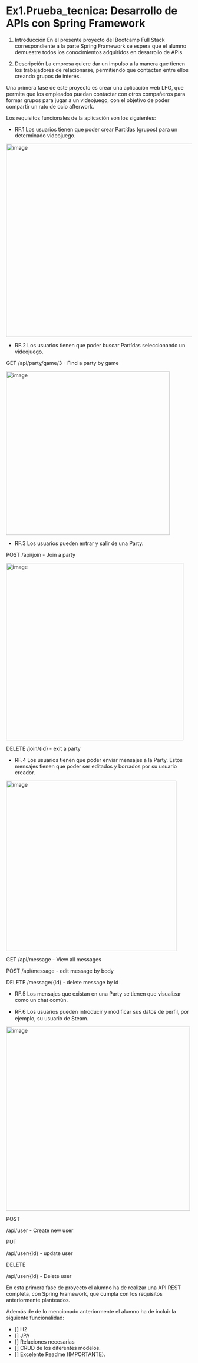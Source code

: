 # Ex1.Prueba_tecnica: Desarrollo de APIs con Spring Framework


1.    Introducción
En el presente proyecto del Bootcamp Full Stack correspondiente a la parte Spring Framework se espera que el alumno demuestre todos los conocimientos adquiridos en desarrollo de APIs. 

2.    Descripción 
La empresa quiere dar un impulso a la manera que tienen los trabajadores de relacionarse, permitiendo que contacten entre ellos creando grupos de interés. 

Una primera fase de este proyecto es crear una aplicación web LFG, que permita que los  empleados  puedan  contactar  con  otros  compañeros  para formar grupos para jugar a un videojuego, con el objetivo de poder compartir un rato de ocio afterwork. 

Los requisitos funcionales de la aplicación son los siguientes: 

- RF.1   Los   usuarios  tienen  que  poder  crear  Partídas  (grupos)  para  un determinado videojuego.
<img width="524" alt="image" src="https://user-images.githubusercontent.com/110301198/233160213-20bb9fdc-5d70-4e7a-ad3b-cd8136507df3.png">

- RF.2  Los  usuarios  tienen  que  poder  buscar  Partídas  seleccionando  un videojuego.

GET /api/party/game/3  - Find a party by game

<img width="444" alt="image" src="https://user-images.githubusercontent.com/110301198/233206516-9b86764a-30a6-44e6-b951-7b79d9a5d962.png">



- RF.3  Los usuarios pueden entrar y salir de una Party. 

POST
/api/join - Join a party

<img width="481" alt="image" src="https://user-images.githubusercontent.com/110301198/233192699-d7197899-a5c3-4c1a-aaca-a430ffc61126.png">

DELETE
/join/{id} - exit a party



- RF.4  Los  usuarios  tienen  que  poder  enviar  mensajes  a  la  Party. Estos mensajes tienen que poder ser editados y borrados por su usuario creador. 
<img width="462" alt="image" src="https://user-images.githubusercontent.com/110301198/233177580-1b90590c-440f-4a83-a5e9-699156c7efe8.png">


GET
/api/message - View all messages

POST
/api/message - edit message by body

DELETE
/message/{id} - delete message by id


- RF.5  Los mensajes que existan en una Party se tienen que visualizar como un chat común. 



- RF.6 Los usuarios pueden introducir y modiﬁcar sus datos de perﬁl, por ejemplo, su usuario de Steam. 
<img width="499" alt="image" src="https://user-images.githubusercontent.com/110301198/233175000-0e1136b0-de45-4078-b49e-a903e0a72b62.png">


POST

/api/user - Create new user

PUT

/api/user/{id} - update user

DELETE

/api/user/{id} - Delete user



En esta primera fase de proyecto el alumno ha de realizar una  API REST completa,   con   Spring Framework,   que   cumpla   con   los   requisitos   anteriormente planteados. 

 

 Además de de lo mencionado anteriormente el alumno ha de incluir la siguiente funcionalidad: 

- [] H2
- [] JPA
- [] Relaciones necesarias
- [] CRUD de los diferentes modelos.
- [] Excelente Readme (IMPORTANTE). 
